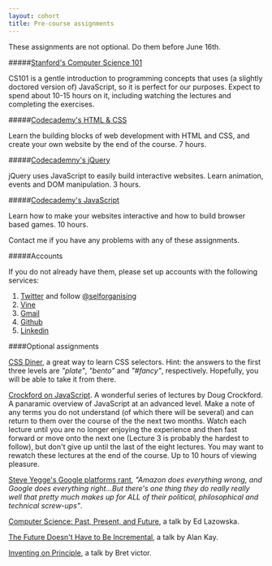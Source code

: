 ```yaml
---
layout: cohort
title: Pre-course assignments
---
```

These assignments are not optional. Do them before June 16th.

#####[Stanford's Computer Science 101](https://www.coursera.org/course/cs101)

CS101 is a gentle introduction to programming concepts that uses (a slightly doctored version of) JavaScript, so it is perfect for our purposes. Expect to spend about 10-15 hours on it, including watching the lectures and completing the exercises.

#####[Codecademy's HTML & CSS](http://www.codecademy.com/tracks/web)

Learn the building blocks of web development with HTML and CSS, and create your own website by the end of the course. 7 hours.

#####[Codecademny's jQuery](http://www.codecademy.com/tracks/jquery)

jQuery uses JavaScript to easily build interactive websites. Learn animation, events and DOM manipulation. 3 hours.

#####[Codecademy's JavaScript](http://www.codecademy.com/tracks/javascript)

Learn how to make your websites interactive and how to build browser based games. 10 hours.


Contact me if you have any problems with any of these assignments.

#####Accounts

If you do not already have them, please set up accounts with the following services:

1. [Twitter](https://twitter.com/) and follow [@selforganising](https://twitter.com/selforganising)
1. [Vine](https://vine.co/)
1. [Gmail](https://plus.google.com/)
1. [Github](https://github.com/)
1. [Linkedin](https://www.linkedin.com)

####Optional assignments

[CSS Diner](http://flukeout.github.io/#), a great way to learn CSS selectors. Hint: the answers to the first three levels are *"plate"*, *"bento"* and *"#fancy"*, respectively. Hopefully, you will be able to take it from there. 

[Crockford on JavaScript](https://www.youtube.com/watch?v=JxAXlJEmNMg&list=PL7664379246A246CB). A wonderful series of lectures by Doug Crockford. A panaramic overview of JavaScript at an advanced level. Make a note of any terms you do not understand (of which there will be several) and can return to them over the course of the the next two months. Watch each lecture until you are no longer enjoying the experience and then fast forward or move onto the next one (Lecture 3 is probably the hardest to follow), but don't give up until the last of the eight lectures. You may want to rewatch these lectures at the end of the course. Up to 10 hours of viewing pleasure.

[Steve Yegge's Google platforms rant](https://plus.google.com/+RipRowan/posts/eVeouesvaVX), *"Amazon does everything wrong, and Google does everything right...But there's one thing they do really really well that pretty much makes up for ALL of their political, philosophical and technical screw-ups"*.

[Computer Science: Past, Present, and Future](http://youtu.be/5Tk09c0FQ3M), a talk by Ed Lazowska.

[The Future Doesn't Have to Be Incremental](http://youtu.be/gTAghAJcO1o), a talk by Alan Kay.

[Inventing on Principle](http://vimeo.com/36579366), a talk by Bret victor.

